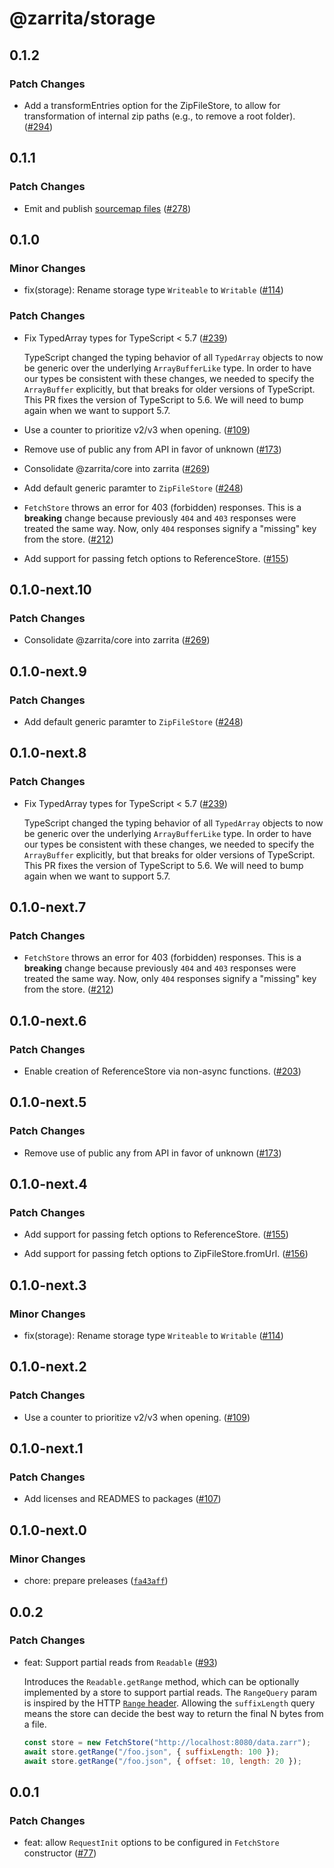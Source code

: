 # @zarrita/storage

## 0.1.2

### Patch Changes

- Add a transformEntries option for the ZipFileStore, to allow for transformation of internal zip paths (e.g., to remove a root folder). ([#294](https://github.com/manzt/zarrita.js/pull/294))

## 0.1.1

### Patch Changes

- Emit and publish [sourcemap files](http://web.dev/articles/source-maps) ([#278](https://github.com/manzt/zarrita.js/pull/278))

## 0.1.0

### Minor Changes

- fix(storage): Rename storage type `Writeable` to `Writable` ([#114](https://github.com/manzt/zarrita.js/pull/114))

### Patch Changes

- Fix TypedArray types for TypeScript < 5.7 ([#239](https://github.com/manzt/zarrita.js/pull/239))

  TypeScript changed the typing behavior of all `TypedArray` objects to now be generic over the underlying `ArrayBufferLike` type. In order to have our types be consistent with these changes, we needed to specify the `ArrayBuffer` explicitly, but that breaks for older versions of TypeScript. This PR fixes the version of TypeScript to 5.6. We will need to bump again when we want to support 5.7.

- Use a counter to prioritize v2/v3 when opening. ([#109](https://github.com/manzt/zarrita.js/pull/109))

- Remove use of public any from API in favor of unknown ([#173](https://github.com/manzt/zarrita.js/pull/173))

- Consolidate @zarrita/core into zarrita ([#269](https://github.com/manzt/zarrita.js/pull/269))

- Add default generic paramter to `ZipFileStore` ([#248](https://github.com/manzt/zarrita.js/pull/248))

- `FetchStore` throws an error for 403 (forbidden) responses. This is a **breaking** change because previously `404` and `403` responses were treated the same way. Now, only `404` responses signify a "missing" key from the store. ([#212](https://github.com/manzt/zarrita.js/pull/212))

- Add support for passing fetch options to ReferenceStore. ([#155](https://github.com/manzt/zarrita.js/pull/155))

## 0.1.0-next.10

### Patch Changes

- Consolidate @zarrita/core into zarrita ([#269](https://github.com/manzt/zarrita.js/pull/269))

## 0.1.0-next.9

### Patch Changes

- Add default generic paramter to `ZipFileStore` ([#248](https://github.com/manzt/zarrita.js/pull/248))

## 0.1.0-next.8

### Patch Changes

- Fix TypedArray types for TypeScript < 5.7 ([#239](https://github.com/manzt/zarrita.js/pull/239))

  TypeScript changed the typing behavior of all `TypedArray` objects to now be generic over the underlying `ArrayBufferLike` type. In order to have our types be consistent with these changes, we needed to specify the `ArrayBuffer` explicitly, but that breaks for older versions of TypeScript. This PR fixes the version of TypeScript to 5.6. We will need to bump again when we want to support 5.7.

## 0.1.0-next.7

### Patch Changes

- `FetchStore` throws an error for 403 (forbidden) responses. This is a **breaking** change because previously `404` and `403` responses were treated the same way. Now, only `404` responses signify a "missing" key from the store. ([#212](https://github.com/manzt/zarrita.js/pull/212))

## 0.1.0-next.6

### Patch Changes

- Enable creation of ReferenceStore via non-async functions. ([#203](https://github.com/manzt/zarrita.js/pull/203))

## 0.1.0-next.5

### Patch Changes

- Remove use of public any from API in favor of unknown ([#173](https://github.com/manzt/zarrita.js/pull/173))

## 0.1.0-next.4

### Patch Changes

- Add support for passing fetch options to ReferenceStore. ([#155](https://github.com/manzt/zarrita.js/pull/155))

- Add support for passing fetch options to ZipFileStore.fromUrl. ([#156](https://github.com/manzt/zarrita.js/pull/156))

## 0.1.0-next.3

### Minor Changes

- fix(storage): Rename storage type `Writeable` to `Writable` ([#114](https://github.com/manzt/zarrita.js/pull/114))

## 0.1.0-next.2

### Patch Changes

- Use a counter to prioritize v2/v3 when opening. ([#109](https://github.com/manzt/zarrita.js/pull/109))

## 0.1.0-next.1

### Patch Changes

- Add licenses and READMES to packages ([#107](https://github.com/manzt/zarrita.js/pull/107))

## 0.1.0-next.0

### Minor Changes

- chore: prepare preleases ([`fa43aff`](https://github.com/manzt/zarrita.js/commit/fa43aff50e65ef4b05b9d67d56de2d1b9c5104a5))

## 0.0.2

### Patch Changes

- feat: Support partial reads from `Readable` ([#93](https://github.com/manzt/zarrita.js/pull/93))

  Introduces the `Readable.getRange` method, which can be optionally implemented by a store to support partial reads.
  The `RangeQuery` param is inspired by the HTTP [`Range` header](https://developer.mozilla.org/en-US/docs/Web/HTTP/Headers/Range).
  Allowing the `suffixLength` query means the store can decide the best way to return the final N bytes from a file.

  ```javascript
  const store = new FetchStore("http://localhost:8080/data.zarr");
  await store.getRange("/foo.json", { suffixLength: 100 });
  await store.getRange("/foo.json", { offset: 10, length: 20 });
  ```

## 0.0.1

### Patch Changes

- feat: allow `RequestInit` options to be configured in `FetchStore` constructor ([#77](https://github.com/manzt/zarrita.js/pull/77))
